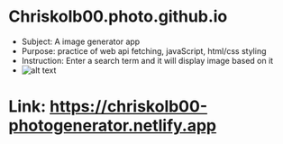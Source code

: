# Chriskolb00.photo.github.io
* Subject: A image generator app
* Purpose: practice of web api fetching, javaScript, html/css styling
* Instruction: Enter a search term and it will display image based on it
* ![alt text](http://url/to/display.png)
# Link: https://chriskolb00-photogenerator.netlify.app
